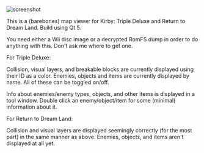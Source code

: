 ![screenshot](https://dl.dropboxusercontent.com/u/43107309/tristar-TDXstuff.png)

This is a (barebones) map viewer for Kirby: Triple Deluxe and Return to Dream Land. Build using Qt 5.

You need either a Wii disc image or a decrypted RomFS dump in order to do anything with this. Don't ask me where to get one.

For Triple Deluxe:

Collision, visual layers, and breakable blocks are currently displayed using their ID as a color. Enemies, objects and items are currently displayed by name. All of these can be toggled on/off.

Info about enemies/enemy types, objects, and other items is displayed in a tool window. Double click an enemy/object/item for some (minimal) information about it.

For Return to Dream Land:

Collision and visual layers are displayed seemingly correctly (for the most part) in the same manner as above. Enemies, objects, and items aren't displayed at all yet.
